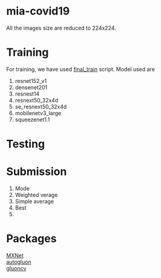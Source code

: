 # mia-covid19

All the images size are reduced to 224x224.  
# Training 
For training, we have used [final_train](https://github.com/talhaanwarch/mia-covid19/blob/main/final_train.ipynb) script.
Model used are 
1. resnet152_v1
2. densenet201 
3. resnest14
4. resnext50_32x4d
5. se_resnext50_32x4d
6. mobilenetv3_large
7. squeezenet1.1

# Testing


# Submission
1. Mode
2. Weighted verage
3. Simple average
4. Best
5. 
# Packages
[MXNet](https://pypi.org/project/mxnet/1.8.0.post0/)  
[autogluon](https://pypi.org/project/autogluon/0.2.1b20210621/)  
[gluoncv](https://pypi.org/project/gluoncv/0.11.0b20210612/)  
